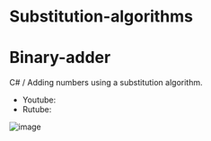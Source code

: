 # Substitution-algorithms

# Binary-adder

C# / Adding numbers using a substitution algorithm.

- Youtube:
- Rutube:

![image](https://github.com/user-attachments/assets/80965dfe-b565-42be-a247-abd9b1a1f00c)

 
